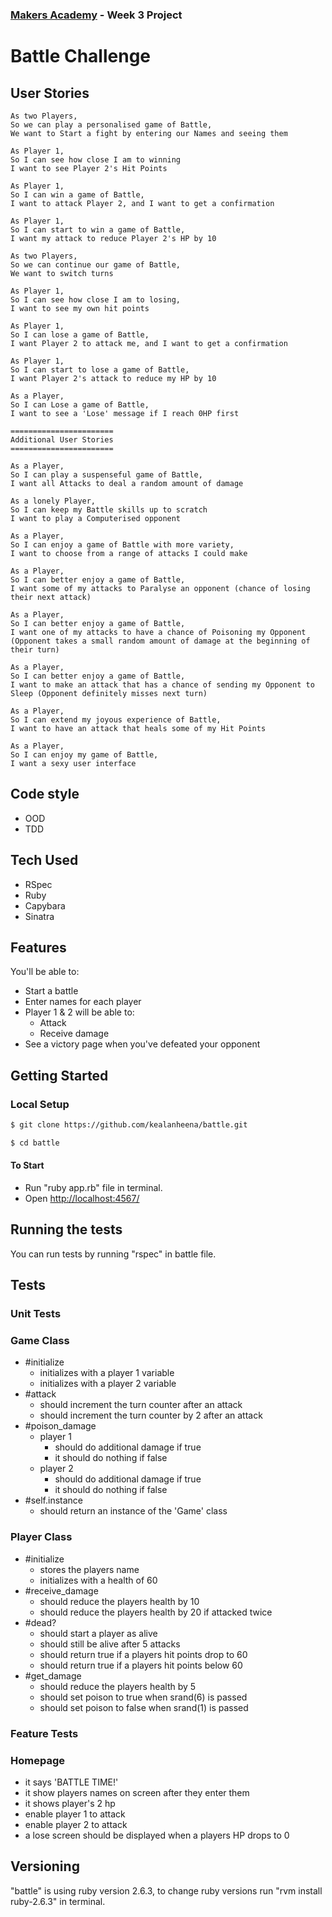 ### [Makers Academy](http://www.makersacademy.com) - Week 3 Project

# Battle Challenge

## User Stories

```
As two Players,
So we can play a personalised game of Battle,
We want to Start a fight by entering our Names and seeing them

As Player 1,
So I can see how close I am to winning
I want to see Player 2's Hit Points

As Player 1,
So I can win a game of Battle,
I want to attack Player 2, and I want to get a confirmation

As Player 1,
So I can start to win a game of Battle,
I want my attack to reduce Player 2's HP by 10

As two Players,
So we can continue our game of Battle,
We want to switch turns

As Player 1,
So I can see how close I am to losing,
I want to see my own hit points

As Player 1,
So I can lose a game of Battle,
I want Player 2 to attack me, and I want to get a confirmation

As Player 1,
So I can start to lose a game of Battle,
I want Player 2's attack to reduce my HP by 10

As a Player,
So I can Lose a game of Battle,
I want to see a 'Lose' message if I reach 0HP first

=======================
Additional User Stories
=======================

As a Player,
So I can play a suspenseful game of Battle,
I want all Attacks to deal a random amount of damage

As a lonely Player,
So I can keep my Battle skills up to scratch
I want to play a Computerised opponent

As a Player,
So I can enjoy a game of Battle with more variety,
I want to choose from a range of attacks I could make

As a Player,
So I can better enjoy a game of Battle,
I want some of my attacks to Paralyse an opponent (chance of losing their next attack)

As a Player,
So I can better enjoy a game of Battle,
I want one of my attacks to have a chance of Poisoning my Opponent (Opponent takes a small random amount of damage at the beginning of their turn)

As a Player,
So I can better enjoy a game of Battle,
I want to make an attack that has a chance of sending my Opponent to Sleep (Opponent definitely misses next turn)

As a Player,
So I can extend my joyous experience of Battle,
I want to have an attack that heals some of my Hit Points

As a Player,
So I can enjoy my game of Battle,
I want a sexy user interface
```

## Code style

- OOD
- TDD

## Tech Used

- RSpec
- Ruby
- Capybara
- Sinatra

## Features

You'll be able to:

- Start a battle
- Enter names for each player
- Player 1 & 2 will be able to:
  - Attack
  - Receive damage
- See a victory page when you've defeated your opponent

## Getting Started

### Local Setup

```sh
$ git clone https://github.com/kealanheena/battle.git
```

```sh
$ cd battle
```

#### To Start

- Run "ruby  app.rb" file in terminal.
- Open [http://localhost:4567/](http://localhost:4567/)

## Running the tests

You can run tests by running "rspec" in battle file.

## Tests 

### Unit Tests

### Game Class

- #initialize
  - initializes with a player 1 variable
  - initializes with a player 2 variable
- #attack
  - should increment the turn counter after an attack
  - should increment the turn counter by 2 after an attack
- #poison_damage
  - player 1
    - should do additional damage if true
    - it should do nothing if false
  - player 2
    - should do additional damage if true
    - it should do nothing if false
- #self.instance
  - should return an instance of the 'Game' class

### Player Class

- #initialize
  - stores the players name
  - initializes with a health of 60
- #receive_damage
  - should reduce the players health by 10
  - should reduce the players health by 20 if attacked twice
- #dead?
  - should start a player as alive
  - should still be alive after 5 attacks
  - should return true if a players hit points drop to 60
  - should return true if a players hit points below 60
- #get_damage
  - should reduce the players health by 5
  - should set poison to true when srand(6) is passed
  - should set poison to false when srand(1) is passed

### Feature Tests

### Homepage
- it says 'BATTLE TIME!'
- it show players names on screen after they enter them
- it shows player's 2 hp
- enable player 1 to attack
- enable player 2 to attack
- a lose screen should be displayed when a players HP drops to 0

## Versioning

"battle" is using ruby version 2.6.3, to change ruby versions run "rvm install ruby-2.6.3" in terminal.
